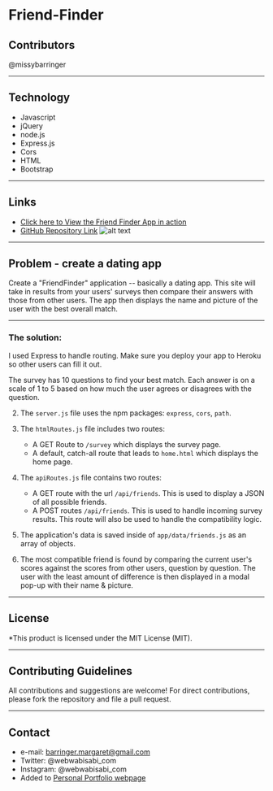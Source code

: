 # Friend-Finder

## Contributors
@missybarringer
____________________________________
## Technology
* Javascript
* jQuery
* node.js
* Express.js
* Cors
* HTML
* Bootstrap
____________________________________
## Links
* [Click here to View the Friend Finder App in action](https://tranquil-citadel-96703.herokuapp.com/)
* [GitHub Repository Link](https://github.com/missybarringer/Friend-Finder.git)
![alt text](http://webwabisabi.com/assets/images/friendFinder.PNG)
____________________________________
## Problem - create a dating app

Create a "FriendFinder" application -- basically a dating app. This site will take in results from your users' surveys then compare their answers with those from other users. The app then displays the name and picture of the user with the best overall match.
____________________________________
### The solution:
I used Express to handle routing. Make sure you deploy your app to Heroku so other users can fill it out.

The survey has 10 questions to find your best match. Each answer is on a scale of 1 to 5 based on how much the user agrees or disagrees with the question.

2. The `server.js` file uses the npm packages: `express`, `cors`, `path`.

3. The `htmlRoutes.js` file includes two routes:

   * A GET Route to `/survey` which displays the survey page.
   * A default, catch-all route that leads to `home.html` which displays the home page.

4. The `apiRoutes.js` file contains two routes:

   * A GET route with the url `/api/friends`. This is used to display a JSON of all possible friends.
   * A POST routes `/api/friends`. This is used to handle incoming survey results. This route will also be used to handle the compatibility logic.

5. The application's data is saved inside of `app/data/friends.js` as an array of objects.
6. The most compatible friend is found by comparing the current user's scores against the scores from other users, question by question. The user with the least amount of difference is then displayed in a modal pop-up with their name & picture.
____________________________________
## License
*This product is licensed under the MIT License (MIT).
____________________________________
## Contributing Guidelines
All contributions and suggestions are welcome!
For direct contributions, please fork the repository and file a pull request.
____________________________________
## Contact
* e-mail: barringer.margaret@gmail.com
* Twitter: @webwabisabi_com
* Instagram: @webwabisabi_com
* Added to [Personal Portfolio webpage](https://missybarringer.github.io/)